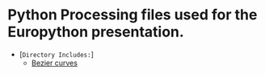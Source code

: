 # Python Processing files used for the Europython presentation.

- [`Directory Includes:`]
  - [Bezier curves](https://github.com/neerajp99/europython_code/tree/master/bezier)


